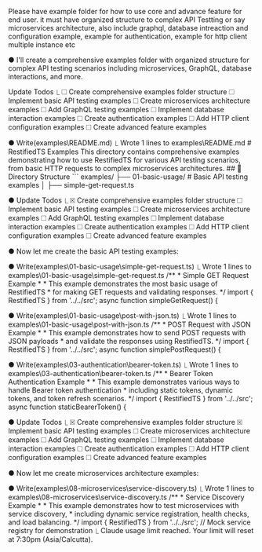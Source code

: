 
Please have example folder for how to use core and advance feature for end user. it must have
  organized structure to complex API Testting or say microservices architecture, also include graphql,
   database intreaction and configuration example, example for authentication, example for http client
   multiple instance etc

● I'll create a comprehensive examples folder with organized structure for complex API testing
  scenarios including microservices, GraphQL, database interactions, and more.

Update Todos
  ⎿  ☐ Create comprehensive examples folder structure
     ☐ Implement basic API testing examples
     ☐ Create microservices architecture examples
    ☐ Add GraphQL testing examples
     ☐ Implement database interaction examples
    ☐ Create authentication examples
     ☐ Add HTTP client configuration examples
     ☐ Create advanced feature examples

● Write(examples\README.md)
  ⎿  Wrote 1 lines to examples\README.md
     # RestifiedTS Examples
     This directory contains comprehensive examples demonstrating how to use RestifiedTS for various
    API testing scenarios, from basic HTTP requests to complex microservices architectures.
     ## 📁 Directory Structure
     ```
     examples/
     ├── 01-basic-usage/                    # Basic API testing examples
     │   ├── simple-get-request.ts

● Update Todos
  ⎿  ☒ Create comprehensive examples folder structure
     ☐ Implement basic API testing examples
     ☐ Create microservices architecture examples
    ☐ Add GraphQL testing examples
     ☐ Implement database interaction examples
    ☐ Create authentication examples
     ☐ Add HTTP client configuration examples
    ☐ Create advanced feature examples

● Now let me create the basic API testing examples:

● Write(examples\01-basic-usage\simple-get-request.ts)
  ⎿  Wrote 1 lines to examples\01-basic-usage\simple-get-request.ts
     /**
      * Simple GET Request Example
      *
      * This example demonstrates the most basic usage of RestifiedTS
      * for making GET requests and validating responses.
      */
     import { RestifiedTS } from '../../src';
     async function simpleGetRequest() {

● Write(examples\01-basic-usage\post-with-json.ts)
  ⎿  Wrote 1 lines to examples\01-basic-usage\post-with-json.ts
     /**
      * POST Request with JSON Example
      *
      * This example demonstrates how to send POST requests with JSON payloads
      * and validate the responses using RestifiedTS.
      */
     import { RestifiedTS } from '../../src';
     async function simplePostRequest() {

● Write(examples\03-authentication\bearer-token.ts)
  ⎿  Wrote 1 lines to examples\03-authentication\bearer-token.ts
     /**
      * Bearer Token Authentication Example
      *
      * This example demonstrates various ways to handle Bearer token authentication
      * including static tokens, dynamic tokens, and token refresh scenarios.
      */
     import { RestifiedTS } from '../../src';
     async function staticBearerToken() {

● Update Todos
  ⎿  ☒ Create comprehensive examples folder structure
     ☒ Implement basic API testing examples
     ☐ Create microservices architecture examples
    ☐ Add GraphQL testing examples
     ☐ Implement database interaction examples
    ☐ Create authentication examples
     ☐ Add HTTP client configuration examples
     ☐ Create advanced feature examples

● Now let me create microservices architecture examples:

● Write(examples\08-microservices\service-discovery.ts)
  ⎿  Wrote 1 lines to examples\08-microservices\service-discovery.ts
     /**
      * Service Discovery Example
      *
      * This example demonstrates how to test microservices with service discovery,
      * including dynamic service registration, health checks, and load balancing.
      */
     import { RestifiedTS } from '../../src';
     // Mock service registry for demonstration
  ⎿  Claude usage limit reached. Your limit will reset at 7:30pm (Asia/Calcutta).
